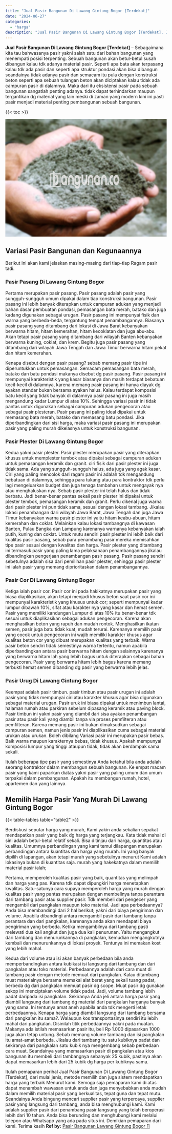 ```yaml
---
title: "Jual Pasir Bangunan Di Lawang Gintung Bogor [Terdekat]"
date: "2024-06-27"
categories: 
  - "harga"
description: "Jual Pasir Bangunan Di Lawang Gintung Bogor [Terdekat]. Itulah pemaparan perihal Jual Pasir Bangunan Di Lawang Gintung Bogor [Terdekat], dari mulai jenis,..."
---
```


**Jual Pasir Bangunan Di Lawang Gintung Bogor \[Terdekat\]** – Sebagaimana kita tau bahwasanya pasir yakni salah satu dari bahan bangunan yang menempati posisi terpenting. Sebuah bangunan akan betul-betul susah dibangun kalau tdk adanya material pasir. Seperti apa bata akan terpasang kalau tdk ada pasir dan seperti apa struktur pondasi akan bisa dibangun seandainya tidak adanya pasir dan semacam itu pula dengan konstruksi beton seperti apa sebuah tulangan beton akan diciptakan kalau tidak ada campuran pasir di dalamnya. Maka dari itu eksistensi pasir pada sebuah bangunan sangatlah penting adanya. tidak dapat terhindarkan maupun tergantikan dg material yang lain meski di zaman yang modern kini ini pasti pasir menjadi material penting pembangunan sebuah bangunan.

{{< toc >}}

![Jual Pasir Bangunan Di Lawang Gintung Bogor [Terdekat]](/images/jual-pasir-bangunan-49.png)

## Variasi Pasir Bangunan dan Kegunaannya

Berikut ini akan kami jelaskan masing-masing dari tiap-tiap Ragam pasir tadi.

### Pasir Pasang Di Lawang Gintung Bogor

Pertama merupakan pasir pasang. Pasir pasang adalah pasir yang sungguh-sungguh umum dipakai dalam tiap konstruksi bangunan. Pasir pasang ini lebih banyak diterapkan untuk campuran adukan yang menjadi bahan dasar pembuatan pondasi, pemasangan bata merah, batako dan juga kadang digunakan sebagai urugan. Pasir pasang ini mempunyai fisik dan warna yang berbeda-beda, tergantung tempat penambangannya. Biasanya pasir pasang yang ditambang dari lokasi di Jawa Barat kebanyakan berwarna hitam, hitam kemerahan, hitam kecoklatan dan juga abu-abu. Akan tetapi pasir pasang yang ditambang dari wilayah Banten kebanyakan berwarna kuning, coklat, dan krem. Begitu juga pasir pasang yang ditambang dari wilayah Jawa Tengah dan Jawa Timur berwarna hitam pekat dan hitam kemerahan.

Kenapa disebut dengan pasir pasang? sebab memang pasir tipe ini diperuntukkan untuk pemasangan. Semacam pemasangan bata merah, batako dan batu pondasi makanya disebut dg pasir pasang. Pasir pasang ini mempunyai karakteristik yang kasar biasanya dan masih terdapat bebatuan kecil-kecil di dalamnya, karena memang pasir pasang ini hanya diayak dg ayakan standar bukan bersama ayakan halus. Kalau terdapat komposisi batu kecil yang tidak banyak di dalamnya pasir pasang ini juga masih mengandung kadar Lumpur di atas 10%. Sehingga variasi pasir ini tidak pantas untuk digunakan sebagai campuran adukan pengecoran atau sebagai pasir plesteran. Pasir pasang ini paling ideal dipakai untuk memasang bata merah, batako dan memasang batu pondasi. Jika diperbandingkan dari sisi harga, maka variasi pasir pasang ini merupakan pasir yang paling murah dikelasnya untuk konstruksi bangunan.

### Pasir Plester Di Lawang Gintung Bogor

Kedua yakni pasir plester. Pasir plester merupakan pasir yang diterapkan khusus untuk memplester tembok atau dipakai sebagai campuran adukan untuk pemasangan keramik dan granit. ciri fisik dari pasir plester ini juga tidak sama. Ada yang sungguh-sungguh halus, ada juga yang agak kasar. Ciri yang paling mencolok dari ragam pasir ini adalah tdk mengandung bebatuan di dalamnya, sehingga para tukang atau para kontraktor tdk perlu lagi mengeluarkan budget dan juga tenaga tambahan untuk mengayak nya atau menghaluskan nya. Sebab pasir plester ini telah halus dan tidak berbatu. Jadi benar-benar pantas sekali pasir plester ini dipakai untuk plester tembok, pemasangan keramik dan granit. Perlu dikenal juga warna dari pasir plester ini pun tidak sama, sesuai dengan lokasi tambang. Jikalau lokasi penambangan dari wilayah Jawa Barat, Jawa Tengah dan juga Jawa Timur kebanyakan warna pasir plester ini yaitu hitam keabu-abuan, hitam kemerahan dan coklat. Melainkan kalau lokasi tambangnya di kawasan Banten, Pulau Bangka dan Lampung karenanya warnanya kebanyakan ialah putih, kuning dan coklat. Untuk mutu sendiri pasir plester ini lebih baik dari kualitas pasir pasang, sebab para penambang pasir mereka memisahkan tipe pasir sesuai dengan kwalitas dan harga. Pasir plester yang ditambang ini termasuk pasir yang paling lama pelaksanaan penambangannya jikalau dibandingkan pengerjaan penambangan pasir pasang. Pasir pasang sendiri sebetulnya adalah sisa dari pemilihan pasir plester, sehingga pasir plester ini ialah pasir yang memang diprioritaskan dalam penambangannya.

### Pasir Cor Di Lawang Gintung Bogor

Ketiga ialah pasir cor. Pasir cor ini pada hakikatnya merupakan pasir yang biasa diaplikasikan, akan tetapi menjadi khusus beton saat pasir cor ini mempunyai karakteristik yang khusus untuk cor; seperti mempunyai kadar lumpur dibawah 10%, sifat atau karakter nya yang kasar dan hemat semen. Pasir yang memiliki kandungan Lumpur di atas 10% itu benar-benar tdk sesuai untuk diaplikasikan sebagai adukan pengecoran. Karena akan menghasilkan beton yang rapuh dan mudah rontok. Menghasilkan ikatan semen, pasir juga batu tidak kuat, mudah terurai. Karenanya memilih pasir yang cocok untuk pengecoran ini wajib memiliki karakter khusus agar kualitas beton cor yang dibuat merupakan kualitas yang terbaik. Warna pasir beton sendiri tidak semestinya warna tertentu, namun apabila diperbandingkan antara pasir berwarna hitam dengan selainnya karenanya yang berwarna hitam lah yang lebih bagus untuk diterapkan sebagai bahan pengecoran. Pasir yang berwarna hitam lebih bagus karena memang terbukti hemat semen dibanding dg pasir yang berwarna lebih jelas.

### Pasir Urug Di Lawang Gintung Bogor

Keempat adalah pasir timbun. pasir timbun atau pasir urugan ini adalah pasir yang tidak mempunyai ciri atau karakter khusus agar bisa digunakan sebagai material urugan. Pasir uruk ini biasa dipakai untuk menimbun lantai, halaman rumah atau parkiran sebelum dipasang keramik atau paving block. Pasir timbun ini yakni pasir yang diambil dari sisa ayakan penambangan pasir atau pasir kali yang diambil tanpa via proses pemfilteran atau pemfilteran. Karena memang pasir ini bukan dimaksudkan sebagai campuran semen, namun jenis pasir ini diaplikasikan cuma sebagai material urukan atau urukan. Boleh dibilang Variasi pasir ini merupakan pasir bebas. Baik warna maupun karakternya bebas, tidak khusus. Apakah mempunyai komposisi lumpur yang tinggi ataupun tidak, tidak akan berdampak sama sekali.

Itulah beberapa tipe pasir yang semestinya Anda ketahui bila anda adalah seorang kontraktor dalam membangun sebuah bangunan. Ke empat macam pasir yang kami paparkan diatas yakni pasir yang paling umum dan umum terpakai dalam pembangunan. Apakah itu membangun rumah, hotel, apartemen dan yang lainnya.

## Memilih Harga Pasir Yang Murah Di Lawang Gintung Bogor

{{< table-tables table="table2" >}}

Berdiskusi seputar harga yang murah, Kami yakin anda sekalian sepakat mendapatkan pasir yang baik dg harga yang terjangkau. Kata tidak mahal di sini adalah betul-betul relatif sekali. Bisa ditinjau dari harga, quantitas atau kualitas. Umumnya perbandingan yang kami temui dilapangan merupakan perbandingan antara kuantitas dan harga yang murah. Ini yang banyak dipilih di lapangan, akan tetapi murah yang sebetulnya menurut Kami adalah lokasinya bukan di kuantitas saja. murah yang hakekatnya dalam memilih material pasir ialah;

Pertama, memperoleh kualitas pasir yang baik, quantitas yang melimpah dan harga yang pas. Karena tdk dapat dipungkiri harga menetapkan kwalitas. Satu-satunya cara supaya memperoleh harga yang murah dengan kualitas pasir yang pantas merupakan dengan membelinya tanpa perantara dari tambang pasir atau supplier pasir. Tdk membeli dari pengecer yang mengambil dari pangkalan maupun toko material. Jadi apa perbedaannya? Anda bisa membandingi dari 2 hal berikut; yakni dari biaya pengiriman dan volume. Apabila dibandingi antara mengambil pasir dari tambang tanpa perantara dan dari pangkalan, karenanya anda akan mendapati biaya pengiriman yang berbeda. Ketika mengambilnya dari tambang pasti melewati dua kali angkut dan juga dua kali penurunan. Yaitu mengangkut dari tambang dan menurunkannya di pangkalan, kemudian mengangkutnya kembali dan menurunkannya di lokasi proyek. Tentunya ini memakan kost yang lebih mahal.

Kedua dari volume atau isi akan banyak perbedaan bila anda memperbandingkan antara kubikasi isi langsung dari tambang dan dari pangkalan atau toko material. Perbedaannya adalah dari cara muat di tambang pasir dengan metode memuat dari pangkalan. Kalau ditambang muat materialnya bersama memakai alat berat yang sekali tuang padat, berbeda dg dari pangkalan memuat pasir dg scope. Muat pasir dg gunakan sekop ini menciptakan volume tidak padat. Jadi, volume tambang lebih padat daripada isi pangkalan. Sekiranya Anda jeli antara harga pasir yang diambil langsung dari tambang dg material dari pangkalan harganya banyak yang sama. Ini tentunya amat aneh apabila anda tdk mengerti letak perbedaannya. Kenapa harga yang diambil langsung dari tambang bersama dari pangkalan itu sama?. Walaupun kos transportasinya sendiri itu lebih mahal dari pangkalan. Disinilah titik perbedaannya yakni pada muatan. Makanya ada istilah memasarkan pasir itu, beli Rp 1.000 dipasarkan 1000 juga akan tetap untung. Sebab memang volume tambang dan isi pangkalan itu amat-amat berbeda. Jikalau dari tambang itu satu kubiknya padat dan sekiranya dari pangkalan satu kubik nya mengembang sebab perbedaan cara muat. Seandainya yang memasarkan pasir di pangkalan atau kios bangunan itu membeli dari tambangnya sebanyak 25 kubik, pastinya akan dapat memasarkan lebih dari 25 kubik dg harga per kubiknya sama.

Itulah pemaparan perihal Jual Pasir Bangunan Di Lawang Gintung Bogor \[Terdekat\], dari mulai jenis, metode memilih dan juga sistem mendapatkan harga yang terbaik Menurut kami. Semoga saja pemaparan kami di atas dapat menambah wawasan untuk anda dan juga menyebabkan anda mudah dalam memilih material pasir yang berkualitas, tepat guna dan tepat mutu. Seandainya Anda bingung mencari supplier pasir yang terpercaya, supplier pasir yang langsung dari tambang, anda bisa menghubungi kami. Kami adalah supplier pasir dari penambang pasir langsung yang telah beroperasi lebih dari 10 tahun. Anda bisa berunding dan menghubungi kami melalui telepon atau Whatsapp yang ada pada situs ini. Demikian pemaparan dari kami. Terima kasih
**Ref by:** [Pasir Bangunan Lawang Gintung Bogor []](https://id.wikipedia.org/wiki/Pasir)
